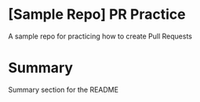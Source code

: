 # [Sample Repo] PR Practice
A sample repo for practicing how to create Pull Requests

# Summary
Summary section for the README

